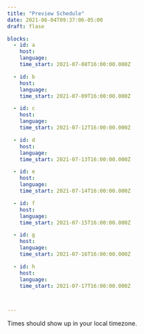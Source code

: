 ```yaml
---
title: "Preview Schedule"
date: 2021-06-04T09:37:06-05:00
draft: flase

blocks: 
  - id: a
    host: 
    language: 
    time_start: 2021-07-08T16:00:00.000Z

  - id: b
    host:
    language: 
    time_start: 2021-07-09T16:00:00.000Z

  - id: c
    host: 
    language: 
    time_start: 2021-07-12T16:00:00.000Z

  - id: d
    host:
    language: 
    time_start: 2021-07-13T16:00:00.000Z

  - id: e
    host:
    language: 
    time_start: 2021-07-14T16:00:00.000Z

  - id: f
    host:
    language: 
    time_start: 2021-07-15T16:00:00.000Z

  - id: g
    host:
    language: 
    time_start: 2021-07-16T16:00:00.000Z

  - id: h
    host:
    language: 
    time_start: 2021-07-17T16:00:00.000Z



---
```


<p>Times should show up in your local timezone.</p>